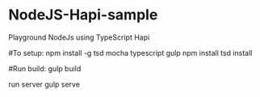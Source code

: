 # NodeJS-Hapi-sample
Playground NodeJs using TypeScript Hapi

#To setup:
npm install -g tsd mocha typescript gulp
npm install
tsd install

#Run
build:
gulp build

run server
gulp serve
